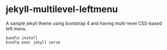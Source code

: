 # jekyll-multilevel-leftmenu

A sample jekyll theme using bootstrap 4 and having multi-level CSS-based left menu.

```
bundle install
bundle exec jekyll serve
```
